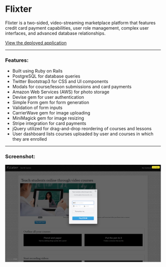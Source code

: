 # Flixter

Flixter is a two-sided, video-streaming marketplace platform that features credit card payment capabilities, user role management, complex user interfaces, and advanced database relationships.
  
  
[View the deployed application](https://flixter-kevin-northrup.herokuapp.com/)
___

### Features:
- Built using Ruby on Rails
- PostgreSQL for database queries
- Twitter Bootstrap3 for CSS and UI components
- Modals for course/lesson submissions and card payments
- Amazon Web Services (AWS) for photo storage
- Devise gem for user authentication
- Simple Form gem for form generation
- Validation of form inputs
- CarrierWave gem for image uploading
- MiniMagick gem for image resizing
- Stripe integration for card payments
- jQuery utilized for drag-and-drop reordering of courses and lessons
- User dashboard lists courses uploaded by user and courses in which they are enrolled


___
### Screenshot:
![Screenshot](flixter.png)
